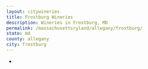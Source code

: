 ```yaml
---
layout: citywineries
title: Frostburg Wineries
description: Wineries in Frostburg, MD
permalink: /massachusettsryland/allegany/frostburg/
state: md
county: allegany
city: frostburg
---
```

-
